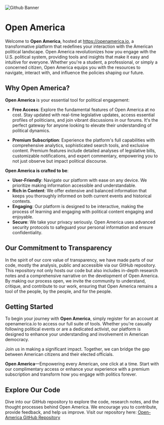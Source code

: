 
![Github Banner](https://github.com/Open-America/.github/assets/122905658/79adfda5-b313-4772-bdaa-43e81c91379d)
# Open America

Welcome to **Open America**, hosted at https://openamerica.io, a transformative platform that redefines your interaction with the American political landscape. Open America revolutionizes how you engage with the U.S. political system, providing tools and insights that make it easy and intuitive for everyone. Whether you're a student, a professional, or simply a concerned citizen, Open America equips you with the resources to navigate, interact with, and influence the policies shaping our future.

## Why Open America?

**Open America** is your essential tool for political engagement:

- **Free Access**: Explore the fundamental features of Open America at no cost. Stay updated with real-time legislative updates, access essential profiles of politicians, and join vibrant discussions in our forums. It's the perfect gateway for anyone looking to elevate their understanding of political dynamics.
  
- **Premium Subscription**: Experience the platform's full capabilities with comprehensive analytics, sophisticated search tools, and exclusive content. Premium features include detailed analyses of legislative bills, customizable notifications, and expert commentary, empowering you to not just observe but impact political discourse.

**Open America is crafted to be**:
- **User-Friendly**: Navigate our platform with ease on any device. We prioritize making information accessible and understandable.
- **Rich in Content**: We offer extensive and balanced information that keeps you thoroughly informed on both current events and historical contexts.
- **Engaging**: Our platform is designed to be interactive, making the process of learning and engaging with political content engaging and enjoyable.
- **Secure**: We take your privacy seriously. Open America uses advanced security protocols to safeguard your personal information and ensure confidentiality.

## Our Commitment to Transparency

In the spirit of our core value of transparency, we have made parts of our code, mostly the analysis, public and accessible via our GitHub repository. This repository not only hosts our code but also includes in-depth research notes and a comprehensive narrative on the development of Open America. By making our process open, we invite the community to understand, critique, and contribute to our work, ensuring that Open America remains a tool of the people, by the people, and for the people.

## Getting Started

To begin your journey with **Open America**, simply register for an account at openamerica.io to access our full suite of tools. Whether you're casually following political events or are a dedicated activist, our platform is designed to enhance your understanding and involvement in American democracy.

Join us in making a significant impact. Together, we can bridge the gap between American citizens and their elected officials.

**Open America**—Empowering every American, one click at a time. Start with our complimentary access or enhance your experience with a premium subscription and transform how you engage with politics forever.

## Explore Our Code

Dive into our GitHub repository to explore the code, research notes, and the thought processes behind Open America. We encourage you to contribute, provide feedback, and help us improve. Visit our repository here: [Open-America GitHub Repository](https://github.com/Open-America)

